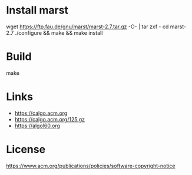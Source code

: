 # Install marst

   wget https://ftp.fau.de/gnu/marst/marst-2.7.tar.gz -O- | tar zxf -
   cd marst-2.7
   ./configure && make && make install

# Build

   make

# Links

- https://calgo.acm.org
- https://calgo.acm.org/125.gz
- https://algol60.org

# License

https://www.acm.org/publications/policies/software-copyright-notice
